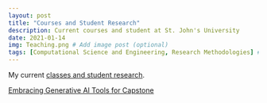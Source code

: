 ```yaml
---
layout: post
title: "Courses and Student Research"
description: Current courses and student at St. John's University
date: 2021-01-14
img: Teaching.png # Add image post (optional)
tags: [Computational Science and Engineering, Research Methodologies] # add tag
---
```

My current [classes and student research](https://maherou.github.io/Teaching).

[Embracing Generative AI Tools for Capstone](./files/papers/2023-05-31-Embracing-Generative-AI-Tools-for-Capstone-Heroux.pdf)

